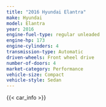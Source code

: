 ```yaml
---
title: "2016 Hyundai Elantra"
make: Hyundai
model: Elantra
year: 2016
engine-fuel-type: regular unleaded
engine-hp: 173
engine-cylinders: 4
transmission-type: Automatic
driven-wheels: Front wheel drive
number-of-doors: 4
market-category: Performance
vehicle-size: Compact
vehicle-style: Sedan
---
```


{{< car_info >}}
